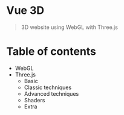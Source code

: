 # Vue 3D

> 3D website using WebGL with Three.js

# Table of contents

- WebGL
- Three.js
    + Basic
    + Classic techniques
    + Advanced techniques
    + Shaders
    + Extra
